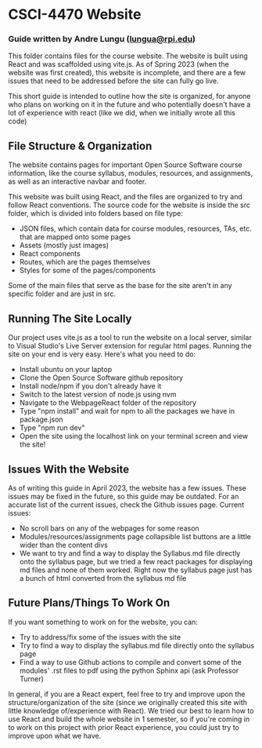 # CSCI-4470 Website
### Guide written by Andre Lungu (lungua@rpi.edu)

This folder contains files for the course website. The website is built using React and was scaffolded using vite.js. As of Spring 2023 (when the website was first created), this website is incomplete, and there are a few issues that need to be addressed before the site can fully go live.

This short guide is intended to outline how the site is organized, for anyone who plans on working on it in the future and who potentially doesn't have a lot of experience with react (like we did, when we initially wrote all this code)

File Structure & Organization
----------
The website contains pages for important Open Source Software course information, like the course syllabus, modules, resources, and assignments, as well as an interactive navbar and footer.

This website was built using React, and the files are organized to try and follow React conventions.
The source code for the website is inside the src folder, which is divided into folders based on file type:

* JSON files, which contain data for course modules, resources, TAs, etc. that are mapped onto some pages
* Assets (mostly just images)
* React components 
* Routes, which are the pages themselves
* Styles for some of the pages/components

Some of the main files that serve as the base for the site aren't in any specific folder and are just in src.

Running The Site Locally
----------
Our project uses vite.js as a tool to run the website on a local server, similar to Visual Studio's Live Server extension for regular html pages.
Running the site on your end is very easy. Here's what you need to do:
* Install ubuntu on your laptop 
* Clone the Open Source Software github repository
* Install node/npm if you don't already have it
* Switch to the latest version of node.js using nvm 
* Navigate to the WebpageReact folder of the repository
* Type "npm install" and wait for npm to all the packages we have in package.json
* Type "npm run dev"
* Open the site using the localhost link on your terminal screen and view the site!

Issues With the Website
----------
As of writing this guide in April 2023, the website has a few issues. These issues may be fixed in the future, so this guide may be outdated. For an accurate list of the current issues, check the Github issues page.
Current issues:
* No scroll bars on any of the webpages for some reason
* Modules/resources/assignments page collapsible list buttons are a little wider than the content divs
* We want to try and find a way to display the Syllabus.md file directly onto the syllabus page, but we tried a few react packages for displaying md files and none of them worked. Right now the syllabus page just has a bunch of html converted from the syllabus md file

Future Plans/Things To Work On
----------
If you want something to work on for the website, you can:
* Try to address/fix some of the issues with the site
* Try to find a way to display the syllabus.md file directly onto the syllabus page
* Find a way to use Github actions to compile and convert some of the modules' .rst files to pdf using the python Sphinx api (ask Professor Turner)

In general, if you are a React expert, feel free to try and improve upon the structure/organization of the site (since we originally created this site with little knowledge of/experience with React). We tried our best to learn how to use React and build the whole website in 1 semester, so if you're coming in to work on this project with prior React experience, you could just try to improve upon what we have.

